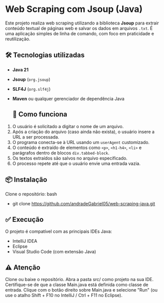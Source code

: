 # Web Scraping com Jsoup (Java)

Este projeto realiza web scraping utilizando a biblioteca **Jsoup** para extrair conteúdo textual de páginas web e salvar os dados em arquivos `.txt`. É uma aplicação simples de linha de comando, com foco em praticidade e reutilização.

## 🛠️ Tecnologias utilizadas

- **Java 21**
- **Jsoup** (`org.jsoup`)
- **SLF4J** (`org.slf4j`)
- **Maven** ou qualquer gerenciador de dependência Java

  ## 🚀 Como funciona

1. O usuário é solicitado a digitar o nome de um arquivo.
2. Após a criação do arquivo (caso ainda não exista),  o usuário insere a URL a ser processada.
3. O programa conecta-se à URL usando um `userAgent` customizado.
4. O conteúdo é extraído de elementos como `<p>`, `<h1-h4>`, `<li>` e parágrafos dentro de blocos `div.tabbed-block`.
5. Os textos extraídos são salvos no arquivo especificado.
6. O processo repete até que o usuário envie uma entrada vazia.

## 📦 Instalação

Clone o repositório:
bash
- git clone https://github.com/andradeGabriel05/web-scraping-java.git

## ✅ Execução 
O projeto é compatível com as principais IDEs Java:
- IntelliJ IDEA
- Eclipse
- Visual Studio Code (com extensão Java)

## ⚠️ Atenção
Clone ou baixe o repositório.
Abra a pasta src/ como projeto na sua IDE.
Certifique-se de que a classe Main.java está definida como classe de entrada.
Clique com o botão direito sobre Main.java e selecione "Run" (ou use o atalho Shift + F10 no IntelliJ / Ctrl + F11 no Eclipse).


